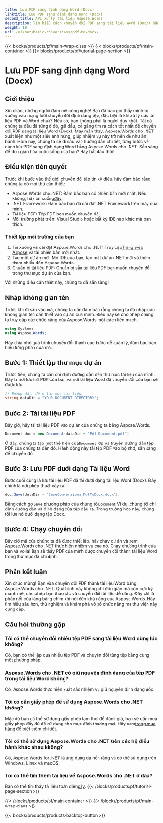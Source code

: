 ```yaml
---
title: Lưu PDF sang định dạng Word (Docx)
linktitle: Lưu PDF sang định dạng Word (Docx)
second_title: API xử lý tài liệu Aspose.Words
description: Tìm hiểu cách chuyển đổi PDF sang tài liệu Word (Docx) bằng Aspose.Words cho .NET trong hướng dẫn chi tiết từng bước này. Hoàn hảo cho các nhà phát triển.
weight: 10
url: /vi/net/basic-conversions/pdf-to-docx/
---
```


{{< blocks/products/pf/main-wrap-class >}}
{{< blocks/products/pf/main-container >}}
{{< blocks/products/pf/tutorial-page-section >}}

# Lưu PDF sang định dạng Word (Docx)

## Giới thiệu

Xin chào, những người đam mê công nghệ! Bạn đã bao giờ thấy mình bị vướng vào mạng lưới chuyển đổi định dạng tệp, đặc biệt là khi xử lý các tài liệu PDF và Word chưa? Nếu có, bạn không phải là người duy nhất. Tất cả chúng ta đều đã từng ở đó, gãi đầu, cố gắng tìm ra cách tốt nhất để chuyển đổi PDF sang tài liệu Word (Docx). May mắn thay, Aspose.Words cho .NET xuất hiện như một siêu anh hùng, giúp nhiệm vụ này trở nên dễ như ăn bánh. Hôm nay, chúng ta sẽ đi sâu vào hướng dẫn chi tiết, từng bước về cách lưu PDF sang định dạng Word bằng Aspose.Words cho .NET. Sẵn sàng để đơn giản hóa cuộc sống của bạn? Hãy bắt đầu thôi!

## Điều kiện tiên quyết

Trước khi bước vào thế giới chuyển đổi tập tin kỳ diệu, hãy đảm bảo rằng chúng ta có mọi thứ cần thiết:

-  Aspose.Words cho .NET: Đảm bảo bạn có phiên bản mới nhất. Nếu không, hãy tải xuống[đây](https://releases.aspose.com/words/net/).
- .NET Framework: Đảm bảo bạn đã cài đặt .NET Framework trên máy của mình.
- Tài liệu PDF: Tệp PDF bạn muốn chuyển đổi.
- Môi trường phát triển: Visual Studio hoặc bất kỳ IDE nào khác mà bạn thích.

### Thiết lập môi trường của bạn

1.  Tải xuống và cài đặt Aspose.Words cho .NET: Truy cập[Trang web Aspose](https://releases.aspose.com/words/net/) và tải phiên bản mới nhất.
2. Tạo một dự án mới: Mở IDE của bạn, tạo một dự án .NET mới và thêm tham chiếu đến Aspose.Words.
3. Chuẩn bị tài liệu PDF: Chuẩn bị sẵn tài liệu PDF bạn muốn chuyển đổi trong thư mục dự án của bạn.

Với những điều cần thiết này, chúng ta đã sẵn sàng!

## Nhập không gian tên

Trước khi đi sâu vào mã, chúng ta cần đảm bảo rằng chúng ta đã nhập các không gian tên cần thiết vào dự án của mình. Điều này sẽ cho phép chúng ta truy cập các chức năng của Aspose.Words một cách liền mạch.

```csharp
using System;
using Aspose.Words;
```

Hãy chia nhỏ quá trình chuyển đổi thành các bước dễ quản lý, đảm bảo bạn hiểu từng phần của mã.

## Bước 1: Thiết lập thư mục dự án

Trước tiên, chúng ta cần chỉ định đường dẫn đến thư mục tài liệu của mình. Đây là nơi lưu trữ PDF của bạn và nơi tài liệu Word đã chuyển đổi của bạn sẽ được lưu.

```csharp
// Đường dẫn đến thư mục tài liệu.
string dataDir = "YOUR DOCUMENT DIRECTORY";
```

## Bước 2: Tải tài liệu PDF

Bây giờ, hãy tải tài liệu PDF vào dự án của chúng ta bằng Aspose.Words.

```csharp
Document doc = new Document(dataDir + "Pdf Document.pdf");
```

 Ở đây, chúng ta tạo một thể hiện của`Document` lớp và truyền đường dẫn tệp PDF của chúng ta đến đó. Hành động này tải tệp PDF vào bộ nhớ, sẵn sàng để chuyển đổi.

## Bước 3: Lưu PDF dưới dạng Tài liệu Word

Bước cuối cùng là lưu tài liệu PDF đã tải dưới dạng tài liệu Word (Docx). Đây chính là nơi phép thuật xảy ra.

```csharp
doc.Save(dataDir + "BaseConversions.PdfToDocx.docx");
```

 Bằng cách gọi`Save` phương pháp của chúng tôi`Document` Ví dụ, chúng tôi chỉ định đường dẫn và định dạng của tệp đầu ra. Trong trường hợp này, chúng tôi lưu nó dưới dạng tệp Docx.

## Bước 4: Chạy chuyển đổi

Bây giờ mã của chúng ta đã được thiết lập, hãy chạy dự án và xem Aspose.Words cho .NET thực hiện nhiệm vụ của nó. Chạy chương trình của bạn và voila! Bạn sẽ thấy PDF của mình được chuyển đổi thành tài liệu Word trong thư mục đã chỉ định.

## Phần kết luận

Xin chúc mừng! Bạn vừa chuyển đổi PDF thành tài liệu Word bằng Aspose.Words cho .NET. Quá trình này không chỉ đơn giản mà còn cực kỳ mạnh mẽ, cho phép bạn thao tác và chuyển đổi tài liệu dễ dàng. Đây chỉ là phần nổi của tảng băng chìm khi nói đến khả năng của Aspose.Words. Hãy tìm hiểu sâu hơn, thử nghiệm và khám phá vô số chức năng mà thư viện này cung cấp.

## Câu hỏi thường gặp

### Tôi có thể chuyển đổi nhiều tệp PDF sang tài liệu Word cùng lúc không?
Có, bạn có thể lặp qua nhiều tệp PDF và chuyển đổi từng tệp bằng cùng một phương pháp.

### Aspose.Words cho .NET có giữ nguyên định dạng của tệp PDF trong tài liệu Word không?
Có, Aspose.Words thực hiện xuất sắc nhiệm vụ giữ nguyên định dạng gốc.

### Tôi có cần giấy phép để sử dụng Aspose.Words cho .NET không?
 Mặc dù bạn có thể sử dụng giấy phép tạm thời để đánh giá, bạn sẽ cần mua giấy phép đầy đủ để sử dụng cho mục đích thương mại. Hãy xem[trang mua hàng](https://purchase.aspose.com/buy) để biết thêm chi tiết.

### Tôi có thể sử dụng Aspose.Words cho .NET trên các hệ điều hành khác nhau không?
Có, Aspose.Words for .NET là ứng dụng đa nền tảng và có thể sử dụng trên Windows, Linux và macOS.

### Tôi có thể tìm thêm tài liệu về Aspose.Words cho .NET ở đâu?
 Bạn có thể tìm thấy tài liệu toàn diện[đây](https://reference.aspose.com/words/net/).
{{< /blocks/products/pf/tutorial-page-section >}}

{{< /blocks/products/pf/main-container >}}
{{< /blocks/products/pf/main-wrap-class >}}

{{< blocks/products/products-backtop-button >}}
